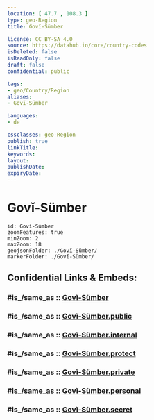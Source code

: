 ```yaml
---
location: [ 47.7 , 108.3 ] 
type: geo-Region
title: Govĭ-Sümber

license: CC BY-SA 4.0
source: https://datahub.io/core/country-codes
isDeleted: false
isReadOnly: false
draft: false
confidential: public

tags:
- geo/Country/Region
aliases:
- Govĭ-Sümber

Languages:
- de

cssclasses: geo-Region
publish: true
linkTitle: 
keywords: 
layout: 
publishDate: 
expiryDate: 
---
```


# Govĭ-Sümber

```leaflet
id: Govĭ-Sümber
zoomFeatures: true 
minZoom: 2 
maxZoom: 18
geojsonFolder: ./Govĭ-Sümber/
markerFolder: ./Govĭ-Sümber/
```


## Confidential Links & Embeds: 

### #is_/same_as :: [Govĭ-Sümber](/_Standards/Earth/Continent/Asia/Asia~East/Mongolia/Provinces~Mongolia/Govĭ-Sümber.md) 

### #is_/same_as :: [Govĭ-Sümber.public](/_public/Earth/Continent/Asia/Asia~East/Mongolia/Provinces~Mongolia/Govĭ-Sümber.public.md) 

### #is_/same_as :: [Govĭ-Sümber.internal](/_internal/Earth/Continent/Asia/Asia~East/Mongolia/Provinces~Mongolia/Govĭ-Sümber.internal.md) 

### #is_/same_as :: [Govĭ-Sümber.protect](/_protect/Earth/Continent/Asia/Asia~East/Mongolia/Provinces~Mongolia/Govĭ-Sümber.protect.md) 

### #is_/same_as :: [Govĭ-Sümber.private](/_private/Earth/Continent/Asia/Asia~East/Mongolia/Provinces~Mongolia/Govĭ-Sümber.private.md) 

### #is_/same_as :: [Govĭ-Sümber.personal](/_personal/Earth/Continent/Asia/Asia~East/Mongolia/Provinces~Mongolia/Govĭ-Sümber.personal.md) 

### #is_/same_as :: [Govĭ-Sümber.secret](/_secret/Earth/Continent/Asia/Asia~East/Mongolia/Provinces~Mongolia/Govĭ-Sümber.secret.md)

